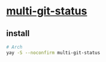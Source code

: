 # [multi-git-status](https://github.com/fboender/multi-git-status)

## install

```sh
# Arch
yay -S --noconfirm multi-git-status
```
